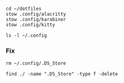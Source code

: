 ```
cd ~/dotfiles
stow .config/alacritty
stow .config/karabiner
stow .config/kitty

ls -l ~/.config

```

### Fix

```
rm ~/.config/.DS_Store
```

```
find ./ -name ".DS_Store" -type f -delete
```
